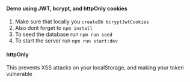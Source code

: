 #### Demo using JWT, bcrypt, and httpOnly cookies

1. Make sure that locally you `createDb bcryptJwtCookies`
2. Also dont forget to `npm install`
3. To seed the database run `npm run seed`
4. To start the server run `npm run start:dev`

#### httpOnly

This prevents XSS attacks on your localStorage, and making your token vulnerable
